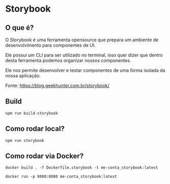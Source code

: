 # Storybook

## O que é?
O Storybook é uma ferramenta opensource que prepara um ambiente de desenvolvimento para componentes de UI.

Ele possui um CLI para ser utilizado no terminal, isso quer dizer que dentro desta ferramenta podemos organizar nossos componentes.

Ele nos permite desenvolver e testar componentes de uma forma isolada da nossa aplicação.

Fonte: https://blog.geekhunter.com.br/storybook/

## Build
``` shell
npm run build-storybook
```

## Como rodar local?
```shell
npm run storybook
```

## Como rodar via Docker?
```shell
docker build . -f Dockerfile.storybook -t me-conta_storybook:latest

docker run -p 8080:8080 me-conta_storybook:latest
```


